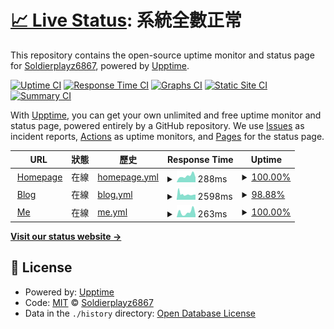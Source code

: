 # [📈 Live Status](https://uptime.soldierplayz.site): <!--live status--> **系統全數正常**

This repository contains the open-source uptime monitor and status page for [Soldierplayz6867](https://uptime.soldierplayz.site), powered by [Upptime](https://github.com/upptime/upptime).

[![Uptime CI](https://github.com/Soldierplayz6867/upptime/workflows/Uptime%20CI/badge.svg)](https://github.com/Soldierplayz6867/upptime/actions?query=workflow%3A%22Uptime+CI%22)
[![Response Time CI](https://github.com/Soldierplayz6867/upptime/workflows/Response%20Time%20CI/badge.svg)](https://github.com/Soldierplayz6867/upptime/actions?query=workflow%3A%22Response+Time+CI%22)
[![Graphs CI](https://github.com/Soldierplayz6867/upptime/workflows/Graphs%20CI/badge.svg)](https://github.com/Soldierplayz6867/upptime/actions?query=workflow%3A%22Graphs+CI%22)
[![Static Site CI](https://github.com/Soldierplayz6867/upptime/workflows/Static%20Site%20CI/badge.svg)](https://github.com/Soldierplayz6867/upptime/actions?query=workflow%3A%22Static+Site+CI%22)
[![Summary CI](https://github.com/Soldierplayz6867/upptime/workflows/Summary%20CI/badge.svg)](https://github.com/Soldierplayz6867/upptime/actions?query=workflow%3A%22Summary+CI%22)

With [Upptime](https://upptime.js.org), you can get your own unlimited and free uptime monitor and status page, powered entirely by a GitHub repository. We use [Issues](https://github.com/Soldierplayz6867/upptime/issues) as incident reports, [Actions](https://github.com/Soldierplayz6867/upptime/actions) as uptime monitors, and [Pages](https://uptime.soldierplayz.site) for the status page.

<!--start: status pages-->
<!-- This summary is generated by Upptime (https://github.com/upptime/upptime) -->
<!-- Do not edit this manually, your changes will be overwritten -->
<!-- prettier-ignore -->
| URL | 狀態 | 歷史 | Response Time | Uptime |
| --- | ------ | ------- | ------------- | ------ |
| <img alt="" src="https://icons.duckduckgo.com/ip3/home.soldierplayz.site.ico" height="13"> [Homepage](https://home.soldierplayz.site) | 在線 | [homepage.yml](https://github.com/Soldierplayz6867/upptime/commits/HEAD/history/homepage.yml) | <details><summary><img alt="Response time graph" src="./graphs/homepage/response-time-week.png" height="20"> 288ms</summary><br><a href="https://uptime.soldierplayz.site/history/homepage"><img alt="Response time 272" src="https://img.shields.io/endpoint?url=https%3A%2F%2Fraw.githubusercontent.com%2FSoldierplayz6867%2Fupptime%2FHEAD%2Fapi%2Fhomepage%2Fresponse-time.json"></a><br><a href="https://uptime.soldierplayz.site/history/homepage"><img alt="24-hour response time 223" src="https://img.shields.io/endpoint?url=https%3A%2F%2Fraw.githubusercontent.com%2FSoldierplayz6867%2Fupptime%2FHEAD%2Fapi%2Fhomepage%2Fresponse-time-day.json"></a><br><a href="https://uptime.soldierplayz.site/history/homepage"><img alt="7-day response time 288" src="https://img.shields.io/endpoint?url=https%3A%2F%2Fraw.githubusercontent.com%2FSoldierplayz6867%2Fupptime%2FHEAD%2Fapi%2Fhomepage%2Fresponse-time-week.json"></a><br><a href="https://uptime.soldierplayz.site/history/homepage"><img alt="30-day response time 272" src="https://img.shields.io/endpoint?url=https%3A%2F%2Fraw.githubusercontent.com%2FSoldierplayz6867%2Fupptime%2FHEAD%2Fapi%2Fhomepage%2Fresponse-time-month.json"></a><br><a href="https://uptime.soldierplayz.site/history/homepage"><img alt="1-year response time 272" src="https://img.shields.io/endpoint?url=https%3A%2F%2Fraw.githubusercontent.com%2FSoldierplayz6867%2Fupptime%2FHEAD%2Fapi%2Fhomepage%2Fresponse-time-year.json"></a></details> | <details><summary><a href="https://uptime.soldierplayz.site/history/homepage">100.00%</a></summary><a href="https://uptime.soldierplayz.site/history/homepage"><img alt="All-time uptime 100.00%" src="https://img.shields.io/endpoint?url=https%3A%2F%2Fraw.githubusercontent.com%2FSoldierplayz6867%2Fupptime%2FHEAD%2Fapi%2Fhomepage%2Fuptime.json"></a><br><a href="https://uptime.soldierplayz.site/history/homepage"><img alt="24-hour uptime 100.00%" src="https://img.shields.io/endpoint?url=https%3A%2F%2Fraw.githubusercontent.com%2FSoldierplayz6867%2Fupptime%2FHEAD%2Fapi%2Fhomepage%2Fuptime-day.json"></a><br><a href="https://uptime.soldierplayz.site/history/homepage"><img alt="7-day uptime 100.00%" src="https://img.shields.io/endpoint?url=https%3A%2F%2Fraw.githubusercontent.com%2FSoldierplayz6867%2Fupptime%2FHEAD%2Fapi%2Fhomepage%2Fuptime-week.json"></a><br><a href="https://uptime.soldierplayz.site/history/homepage"><img alt="30-day uptime 100.00%" src="https://img.shields.io/endpoint?url=https%3A%2F%2Fraw.githubusercontent.com%2FSoldierplayz6867%2Fupptime%2FHEAD%2Fapi%2Fhomepage%2Fuptime-month.json"></a><br><a href="https://uptime.soldierplayz.site/history/homepage"><img alt="1-year uptime 100.00%" src="https://img.shields.io/endpoint?url=https%3A%2F%2Fraw.githubusercontent.com%2FSoldierplayz6867%2Fupptime%2FHEAD%2Fapi%2Fhomepage%2Fuptime-year.json"></a></details>
| <img alt="" src="https://icons.duckduckgo.com/ip3/soldierplayz.site.ico" height="13"> [Blog](https://soldierplayz.site) | 在線 | [blog.yml](https://github.com/Soldierplayz6867/upptime/commits/HEAD/history/blog.yml) | <details><summary><img alt="Response time graph" src="./graphs/blog/response-time-week.png" height="20"> 2598ms</summary><br><a href="https://uptime.soldierplayz.site/history/blog"><img alt="Response time 3256" src="https://img.shields.io/endpoint?url=https%3A%2F%2Fraw.githubusercontent.com%2FSoldierplayz6867%2Fupptime%2FHEAD%2Fapi%2Fblog%2Fresponse-time.json"></a><br><a href="https://uptime.soldierplayz.site/history/blog"><img alt="24-hour response time 2389" src="https://img.shields.io/endpoint?url=https%3A%2F%2Fraw.githubusercontent.com%2FSoldierplayz6867%2Fupptime%2FHEAD%2Fapi%2Fblog%2Fresponse-time-day.json"></a><br><a href="https://uptime.soldierplayz.site/history/blog"><img alt="7-day response time 2598" src="https://img.shields.io/endpoint?url=https%3A%2F%2Fraw.githubusercontent.com%2FSoldierplayz6867%2Fupptime%2FHEAD%2Fapi%2Fblog%2Fresponse-time-week.json"></a><br><a href="https://uptime.soldierplayz.site/history/blog"><img alt="30-day response time 3256" src="https://img.shields.io/endpoint?url=https%3A%2F%2Fraw.githubusercontent.com%2FSoldierplayz6867%2Fupptime%2FHEAD%2Fapi%2Fblog%2Fresponse-time-month.json"></a><br><a href="https://uptime.soldierplayz.site/history/blog"><img alt="1-year response time 3256" src="https://img.shields.io/endpoint?url=https%3A%2F%2Fraw.githubusercontent.com%2FSoldierplayz6867%2Fupptime%2FHEAD%2Fapi%2Fblog%2Fresponse-time-year.json"></a></details> | <details><summary><a href="https://uptime.soldierplayz.site/history/blog">98.88%</a></summary><a href="https://uptime.soldierplayz.site/history/blog"><img alt="All-time uptime 99.43%" src="https://img.shields.io/endpoint?url=https%3A%2F%2Fraw.githubusercontent.com%2FSoldierplayz6867%2Fupptime%2FHEAD%2Fapi%2Fblog%2Fuptime.json"></a><br><a href="https://uptime.soldierplayz.site/history/blog"><img alt="24-hour uptime 100.00%" src="https://img.shields.io/endpoint?url=https%3A%2F%2Fraw.githubusercontent.com%2FSoldierplayz6867%2Fupptime%2FHEAD%2Fapi%2Fblog%2Fuptime-day.json"></a><br><a href="https://uptime.soldierplayz.site/history/blog"><img alt="7-day uptime 98.88%" src="https://img.shields.io/endpoint?url=https%3A%2F%2Fraw.githubusercontent.com%2FSoldierplayz6867%2Fupptime%2FHEAD%2Fapi%2Fblog%2Fuptime-week.json"></a><br><a href="https://uptime.soldierplayz.site/history/blog"><img alt="30-day uptime 99.43%" src="https://img.shields.io/endpoint?url=https%3A%2F%2Fraw.githubusercontent.com%2FSoldierplayz6867%2Fupptime%2FHEAD%2Fapi%2Fblog%2Fuptime-month.json"></a><br><a href="https://uptime.soldierplayz.site/history/blog"><img alt="1-year uptime 99.43%" src="https://img.shields.io/endpoint?url=https%3A%2F%2Fraw.githubusercontent.com%2FSoldierplayz6867%2Fupptime%2FHEAD%2Fapi%2Fblog%2Fuptime-year.json"></a></details>
| <img alt="" src="https://icons.duckduckgo.com/ip3/me.soldierplayz.site.ico" height="13"> [Me](https://me.soldierplayz.site) | 在線 | [me.yml](https://github.com/Soldierplayz6867/upptime/commits/HEAD/history/me.yml) | <details><summary><img alt="Response time graph" src="./graphs/me/response-time-week.png" height="20"> 263ms</summary><br><a href="https://uptime.soldierplayz.site/history/me"><img alt="Response time 273" src="https://img.shields.io/endpoint?url=https%3A%2F%2Fraw.githubusercontent.com%2FSoldierplayz6867%2Fupptime%2FHEAD%2Fapi%2Fme%2Fresponse-time.json"></a><br><a href="https://uptime.soldierplayz.site/history/me"><img alt="24-hour response time 132" src="https://img.shields.io/endpoint?url=https%3A%2F%2Fraw.githubusercontent.com%2FSoldierplayz6867%2Fupptime%2FHEAD%2Fapi%2Fme%2Fresponse-time-day.json"></a><br><a href="https://uptime.soldierplayz.site/history/me"><img alt="7-day response time 263" src="https://img.shields.io/endpoint?url=https%3A%2F%2Fraw.githubusercontent.com%2FSoldierplayz6867%2Fupptime%2FHEAD%2Fapi%2Fme%2Fresponse-time-week.json"></a><br><a href="https://uptime.soldierplayz.site/history/me"><img alt="30-day response time 273" src="https://img.shields.io/endpoint?url=https%3A%2F%2Fraw.githubusercontent.com%2FSoldierplayz6867%2Fupptime%2FHEAD%2Fapi%2Fme%2Fresponse-time-month.json"></a><br><a href="https://uptime.soldierplayz.site/history/me"><img alt="1-year response time 273" src="https://img.shields.io/endpoint?url=https%3A%2F%2Fraw.githubusercontent.com%2FSoldierplayz6867%2Fupptime%2FHEAD%2Fapi%2Fme%2Fresponse-time-year.json"></a></details> | <details><summary><a href="https://uptime.soldierplayz.site/history/me">100.00%</a></summary><a href="https://uptime.soldierplayz.site/history/me"><img alt="All-time uptime 100.00%" src="https://img.shields.io/endpoint?url=https%3A%2F%2Fraw.githubusercontent.com%2FSoldierplayz6867%2Fupptime%2FHEAD%2Fapi%2Fme%2Fuptime.json"></a><br><a href="https://uptime.soldierplayz.site/history/me"><img alt="24-hour uptime 100.00%" src="https://img.shields.io/endpoint?url=https%3A%2F%2Fraw.githubusercontent.com%2FSoldierplayz6867%2Fupptime%2FHEAD%2Fapi%2Fme%2Fuptime-day.json"></a><br><a href="https://uptime.soldierplayz.site/history/me"><img alt="7-day uptime 100.00%" src="https://img.shields.io/endpoint?url=https%3A%2F%2Fraw.githubusercontent.com%2FSoldierplayz6867%2Fupptime%2FHEAD%2Fapi%2Fme%2Fuptime-week.json"></a><br><a href="https://uptime.soldierplayz.site/history/me"><img alt="30-day uptime 100.00%" src="https://img.shields.io/endpoint?url=https%3A%2F%2Fraw.githubusercontent.com%2FSoldierplayz6867%2Fupptime%2FHEAD%2Fapi%2Fme%2Fuptime-month.json"></a><br><a href="https://uptime.soldierplayz.site/history/me"><img alt="1-year uptime 100.00%" src="https://img.shields.io/endpoint?url=https%3A%2F%2Fraw.githubusercontent.com%2FSoldierplayz6867%2Fupptime%2FHEAD%2Fapi%2Fme%2Fuptime-year.json"></a></details>

<!--end: status pages-->

[**Visit our status website →**](https://uptime.soldierplayz.site)

## 📄 License

- Powered by: [Upptime](https://github.com/upptime/upptime)
- Code: [MIT](./LICENSE) © [Soldierplayz6867](https://uptime.soldierplayz.site)
- Data in the `./history` directory: [Open Database License](https://opendatacommons.org/licenses/odbl/1-0/)
